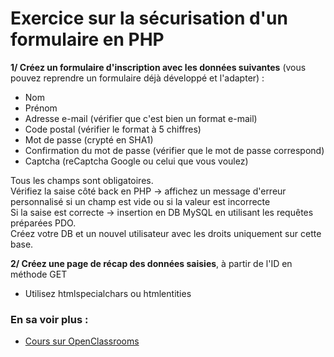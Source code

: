 # Exercice sur la sécurisation d'un formulaire en PHP

**1/ Créez un formulaire d'inscription avec les données suivantes** (vous pouvez reprendre un formulaire déjà développé et l'adapter) :
* Nom
* Prénom
* Adresse e-mail (vérifier que c'est bien un format e-mail)
* Code postal (vérifier le format à 5 chiffres)
* Mot de passe (crypté en SHA1)
* Confirmation du mot de passe (vérifier que le mot de passe correspond)
* Captcha (reCaptcha Google ou celui que vous voulez)

Tous les champs sont obligatoires.  
Vérifiez la saise côté back en PHP -> affichez un message d'erreur personnalisé si un champ est vide ou si la valeur est incorrecte  
Si la saise est correcte -> insertion en DB MySQL en utilisant les requêtes préparées PDO.  
Créez votre DB et un nouvel utilisateur avec les droits uniquement sur cette base.

**2/ Créez une page de récap des données saisies**, à partir de l'ID en méthode GET
* Utilisez htmlspecialchars ou htmlentities

### En sa voir plus :
* [Cours sur OpenClassrooms](https://openclassrooms.com/fr/courses/2091901-protegez-vous-efficacement-contre-les-failles-web)
